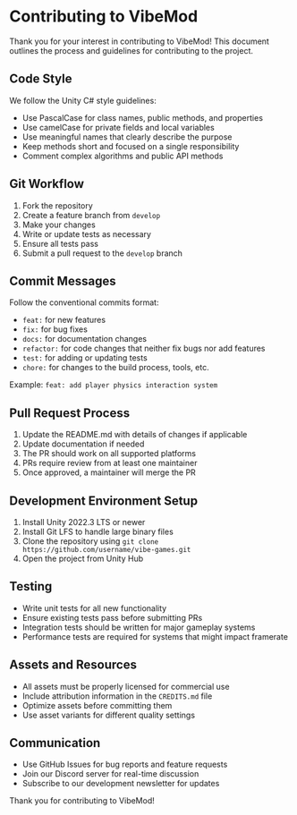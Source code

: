 # Contributing to VibeMod

Thank you for your interest in contributing to VibeMod! This document outlines the process and guidelines for contributing to the project.

## Code Style

We follow the Unity C# style guidelines:
- Use PascalCase for class names, public methods, and properties
- Use camelCase for private fields and local variables
- Use meaningful names that clearly describe the purpose
- Keep methods short and focused on a single responsibility
- Comment complex algorithms and public API methods

## Git Workflow

1. Fork the repository
2. Create a feature branch from `develop`
3. Make your changes
4. Write or update tests as necessary
5. Ensure all tests pass
6. Submit a pull request to the `develop` branch

## Commit Messages

Follow the conventional commits format:
- `feat:` for new features
- `fix:` for bug fixes
- `docs:` for documentation changes
- `refactor:` for code changes that neither fix bugs nor add features
- `test:` for adding or updating tests
- `chore:` for changes to the build process, tools, etc.

Example: `feat: add player physics interaction system`

## Pull Request Process

1. Update the README.md with details of changes if applicable
2. Update documentation if needed
3. The PR should work on all supported platforms
4. PRs require review from at least one maintainer
5. Once approved, a maintainer will merge the PR

## Development Environment Setup

1. Install Unity 2022.3 LTS or newer
2. Install Git LFS to handle large binary files
3. Clone the repository using `git clone https://github.com/username/vibe-games.git`
4. Open the project from Unity Hub

## Testing

- Write unit tests for all new functionality
- Ensure existing tests pass before submitting PRs
- Integration tests should be written for major gameplay systems
- Performance tests are required for systems that might impact framerate

## Assets and Resources

- All assets must be properly licensed for commercial use
- Include attribution information in the `CREDITS.md` file
- Optimize assets before committing them
- Use asset variants for different quality settings

## Communication

- Use GitHub Issues for bug reports and feature requests
- Join our Discord server for real-time discussion
- Subscribe to our development newsletter for updates

Thank you for contributing to VibeMod! 